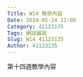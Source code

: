 ```yaml
---
Title: W14 教學內容
Date: 2024-05-24 11:00
Category: 41123135
Tags: 網誌編寫
Slug: W14 41123135
Author: 41123135
---
```


第十四週教學內容

<!-- PELICAN_END_SUMMARY -->

